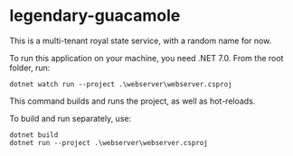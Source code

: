 # legendary-guacamole

This is a multi-tenant royal state service, with a random name for now.

To run this application on your machine, you need .NET 7.0.
From the root folder, run:

```shell
dotnet watch run --project .\webserver\webserver.csproj
```
This command builds and runs the project, as well as hot-reloads.

To build and run separately, use:

```shell
dotnet build
dotnet run --project .\webserver\webserver.csproj
```
